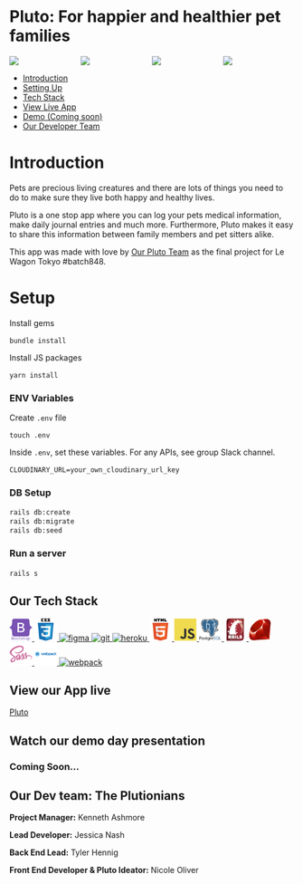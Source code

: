 <p align="center">
  <h1>Pluto: For happier and healthier pet families</h1>
<div style="display: flex" align="center">
<img src="https://user-images.githubusercontent.com/74501096/188362094-22046560-dd36-40f1-8623-3b9e7f08d8e6.jpg" width="225px">
<img src="https://user-images.githubusercontent.com/74501096/188362086-950851d7-0e20-41a8-ae49-9d48b5df358d.jpg" width="225px">
<img src="https://user-images.githubusercontent.com/74501096/188362092-a26f72cd-cdf7-4a70-914b-c98a175d195e.jpg" width="225px">
<img src="https://user-images.githubusercontent.com/74501096/188362080-fa0b3c36-f52e-4eaf-9bff-efb045900133.jpg" width="225px">



</div>
</p>
<div class="table-of-contents">
  <ul>
    <li><a href="#introduction">Introduction</a></li>
    <li><a href="#setup">Setting Up</a></li>
    <li><a href="#techstack">Tech Stack</a></li>
    <li><a href="#viewlive">View Live App</a></li>
    <li><a href="#demo">Demo (Coming soon)</a></li>
    <li><a href="#devteam">Our Developer Team</a></li>
  </ul> 
</div>
<div id="introduction">
  <h1>Introduction</h1>
  <p>Pets are precious living creatures and there are lots of things you need to do to make sure they live both happy and healthy lives.</p>
  <p>Pluto is a one stop app where you can log your pets medical information, make daily journal entries and much more. Furthermore, Pluto makes it easy to share this information between family members and pet sitters alike. </p>
  <p>This app was made with love by <a href="#devteam">Our Pluto Team</a> as the final project for Le Wagon Tokyo #batch848.</p>
</div>
<div id="setup">
<h1>Setup</h1>

Install gems
```
bundle install
```
Install JS packages
```
yarn install
```

### ENV Variables
Create `.env` file
```
touch .env
```
Inside `.env`, set these variables. For any APIs, see group Slack channel.
```
CLOUDINARY_URL=your_own_cloudinary_url_key
```

### DB Setup
```
rails db:create
rails db:migrate
rails db:seed
```

### Run a server
```
rails s
```
</div>

<div id="techstack">
  <h2 align="left">Our Tech Stack</h2>
  <a href="https://getbootstrap.com" target="_blank"> <img src="https://raw.githubusercontent.com/devicons/devicon/master/icons/bootstrap/bootstrap-plain-wordmark.svg" alt="bootstrap" width="40" height="40"/> </a> 
  <a href="https://www.w3schools.com/css/" target="_blank"> <img src="https://raw.githubusercontent.com/devicons/devicon/master/icons/css3/css3-original-wordmark.svg" alt="css3" width="40" height="40"/> </a> <a href="https://www.figma.com/" target="_blank"> <img src="https://www.vectorlogo.zone/logos/figma/figma-icon.svg" alt="figma" width="40" height="40"/> </a> <a href="https://git-scm.com/" target="_blank"> <img src="https://www.vectorlogo.zone/logos/git-scm/git-scm-icon.svg" alt="git" width="40" height="40"/> </a> <a href="https://heroku.com" target="_blank"> <img src="https://www.vectorlogo.zone/logos/heroku/heroku-icon.svg" alt="heroku" width="40" height="40"/> </a> <a href="https://www.w3.org/html/" target="_blank"> <img src="https://raw.githubusercontent.com/devicons/devicon/master/icons/html5/html5-original-wordmark.svg" alt="html5" width="40" height="40"/> </a> <a href="https://developer.mozilla.org/en-US/docs/Web/JavaScript" target="_blank"> <img src="https://raw.githubusercontent.com/devicons/devicon/master/icons/javascript/javascript-original.svg" alt="javascript" width="40" height="40"/> </a> <a href="https://www.postgresql.org" target="_blank"> <img src="https://raw.githubusercontent.com/devicons/devicon/master/icons/postgresql/postgresql-original-wordmark.svg" alt="postgresql" width="40" height="40"/> </a> <a href="https://rubyonrails.org" target="_blank"> <img src="https://raw.githubusercontent.com/devicons/devicon/master/icons/rails/rails-original-wordmark.svg" alt="rails" width="40" height="40"/> </a> <a href="https://www.ruby-lang.org/en/" target="_blank"> <img src="https://raw.githubusercontent.com/devicons/devicon/master/icons/ruby/ruby-original.svg" alt="ruby" width="40" height="40"/> </a> <a href="https://sass-lang.com" target="_blank"> <img src="https://raw.githubusercontent.com/devicons/devicon/master/icons/sass/sass-original.svg" alt="sass" width="40" height="40"/> </a> <a href="https://webpack.js.org" target="_blank"> <img src="https://raw.githubusercontent.com/devicons/devicon/d00d0969292a6569d45b06d3f350f463a0107b0d/icons/webpack/webpack-original-wordmark.svg" alt="webpack" width="40" height="40"/> </a>
    <a href="https://developers.line.biz/en/" target="_blank"> <img src="https://i.imgur.com/pXrz4Xd.jpg" alt="webpack" width="40" height="40"/> </a>
</div>

<div id="viewlive">
  <h2>View our App live</h2>
  <a href="https://www.pluto-pets.me/">Pluto</a>
</div>

<div id="demo">
  <h2>Watch our demo day presentation</h2>
  <h3>Coming Soon...</h3>
</div>

<div id="devteam">
  <h2>Our Dev team: The Plutionians</h2>
  <p><b>Project Manager:</b> Kenneth Ashmore</p>
  <p><b>Lead Developer:</b> Jessica Nash</p>
  <p><b>Back End Lead:</b> Tyler Hennig</p>
  <p><b>Front End Developer & Pluto Ideator:</b> Nicole Oliver</p>
</div>
